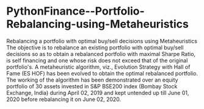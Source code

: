 # PythonFinance--Portfolio-Rebalancing-using-Metaheuristics
Rebalancing a portfolio with optimal buy/sell decisions using Metaheuristics
The objective is to rebalance an existing portfolio with optimal buy/sell decisions so as to obtain a rebalanced portfolio with maximal Sharpe Ratio, is self financing and one whose risk does not exceed that of the original portfolio's. 
A metaheuristic algorithm, viz., Evolution Strategy with Hall of Fame (ES HOF) has been evolved to obtain the optimal rebalanced portfolio. 
The working of the algorithm has been demonstrated over an equity portfolio of 30 assets invested in S&P BSE200 index (Bombay Stock Exchange, India) during April 02, 2019 and kept untended up till June 01, 2020 before rebalancing it on June 02, 2020. 
